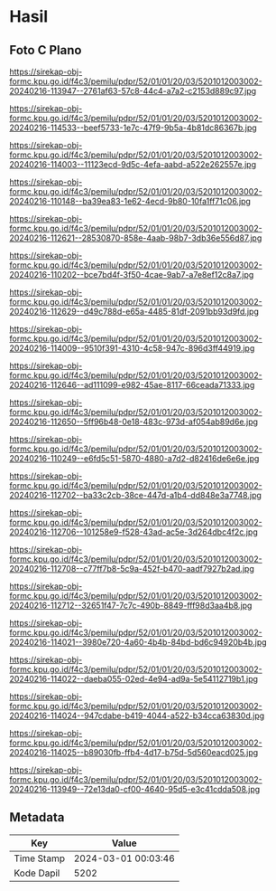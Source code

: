 # Hasil

## Foto C Plano

https://sirekap-obj-formc.kpu.go.id/f4c3/pemilu/pdpr/52/01/01/20/03/5201012003002-20240216-113947--2761af63-57c8-44c4-a7a2-c2153d889c97.jpg

https://sirekap-obj-formc.kpu.go.id/f4c3/pemilu/pdpr/52/01/01/20/03/5201012003002-20240216-114533--beef5733-1e7c-47f9-9b5a-4b81dc86367b.jpg

https://sirekap-obj-formc.kpu.go.id/f4c3/pemilu/pdpr/52/01/01/20/03/5201012003002-20240216-114003--11123ecd-9d5c-4efa-aabd-a522e262557e.jpg

https://sirekap-obj-formc.kpu.go.id/f4c3/pemilu/pdpr/52/01/01/20/03/5201012003002-20240216-110148--ba39ea83-1e62-4ecd-9b80-10fa1ff71c06.jpg

https://sirekap-obj-formc.kpu.go.id/f4c3/pemilu/pdpr/52/01/01/20/03/5201012003002-20240216-112621--28530870-858e-4aab-98b7-3db36e556d87.jpg

https://sirekap-obj-formc.kpu.go.id/f4c3/pemilu/pdpr/52/01/01/20/03/5201012003002-20240216-110202--bce7bd4f-3f50-4cae-9ab7-a7e8ef12c8a7.jpg

https://sirekap-obj-formc.kpu.go.id/f4c3/pemilu/pdpr/52/01/01/20/03/5201012003002-20240216-112629--d49c788d-e65a-4485-81df-2091bb93d9fd.jpg

https://sirekap-obj-formc.kpu.go.id/f4c3/pemilu/pdpr/52/01/01/20/03/5201012003002-20240216-114009--9510f391-4310-4c58-947c-896d3ff44919.jpg

https://sirekap-obj-formc.kpu.go.id/f4c3/pemilu/pdpr/52/01/01/20/03/5201012003002-20240216-112646--ad111099-e982-45ae-8117-66ceada71333.jpg

https://sirekap-obj-formc.kpu.go.id/f4c3/pemilu/pdpr/52/01/01/20/03/5201012003002-20240216-112650--5ff96b48-0e18-483c-973d-af054ab89d6e.jpg

https://sirekap-obj-formc.kpu.go.id/f4c3/pemilu/pdpr/52/01/01/20/03/5201012003002-20240216-110249--e6fd5c51-5870-4880-a7d2-d82416de6e6e.jpg

https://sirekap-obj-formc.kpu.go.id/f4c3/pemilu/pdpr/52/01/01/20/03/5201012003002-20240216-112702--ba33c2cb-38ce-447d-a1b4-dd848e3a7748.jpg

https://sirekap-obj-formc.kpu.go.id/f4c3/pemilu/pdpr/52/01/01/20/03/5201012003002-20240216-112706--101258e9-f528-43ad-ac5e-3d264dbc4f2c.jpg

https://sirekap-obj-formc.kpu.go.id/f4c3/pemilu/pdpr/52/01/01/20/03/5201012003002-20240216-112708--c77ff7b8-5c9a-452f-b470-aadf7927b2ad.jpg

https://sirekap-obj-formc.kpu.go.id/f4c3/pemilu/pdpr/52/01/01/20/03/5201012003002-20240216-112712--32651f47-7c7c-490b-8849-fff98d3aa4b8.jpg

https://sirekap-obj-formc.kpu.go.id/f4c3/pemilu/pdpr/52/01/01/20/03/5201012003002-20240216-114021--3980e720-4a60-4b4b-84bd-bd6c94920b4b.jpg

https://sirekap-obj-formc.kpu.go.id/f4c3/pemilu/pdpr/52/01/01/20/03/5201012003002-20240216-114022--daeba055-02ed-4e94-ad9a-5e54112719b1.jpg

https://sirekap-obj-formc.kpu.go.id/f4c3/pemilu/pdpr/52/01/01/20/03/5201012003002-20240216-114024--947cdabe-b419-4044-a522-b34cca63830d.jpg

https://sirekap-obj-formc.kpu.go.id/f4c3/pemilu/pdpr/52/01/01/20/03/5201012003002-20240216-114025--b89030fb-ffb4-4d17-b75d-5d560eacd025.jpg

https://sirekap-obj-formc.kpu.go.id/f4c3/pemilu/pdpr/52/01/01/20/03/5201012003002-20240216-113949--72e13da0-cf00-4640-95d5-e3c41cdda508.jpg


## Metadata

| Key        | Value               |
| ---------- | ------------------- |
| Time Stamp | 2024-03-01 00:03:46 |
| Kode Dapil | 5202                |



